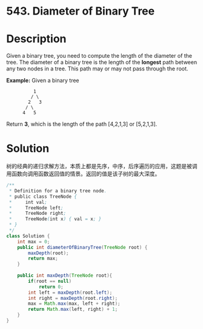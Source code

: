 # 543. Diameter of Binary Tree

# Description

Given a binary tree, you need to compute the length of the diameter of the tree. The diameter of a binary tree is the length of the **longest** path between any two nodes in a tree. This path may or may not pass through the root.

**Example:**
Given a binary tree 

```
          1
         / \
        2   3
       / \     
      4   5    
```

Return **3**, which is the length of the path [4,2,1,3] or [5,2,1,3].

# Solution

树的经典的递归求解方法，本质上都是先序，中序，后序遍历的应用，这题是被调用函数向调用函数返回值的情景。返回的值是该子树的最大深度。

```java
/**
 * Definition for a binary tree node.
 * public class TreeNode {
 *     int val;
 *     TreeNode left;
 *     TreeNode right;
 *     TreeNode(int x) { val = x; }
 * }
 */
class Solution {
    int max = 0;
    public int diameterOfBinaryTree(TreeNode root) {
        maxDepth(root);
        return max;
    }
    
    public int maxDepth(TreeNode root){
        if(root == null)
            return 0;
        int left = maxDepth(root.left);
        int right = maxDepth(root.right);
        max = Math.max(max, left + right);
        return Math.max(left, right) + 1;
    }
}
```


